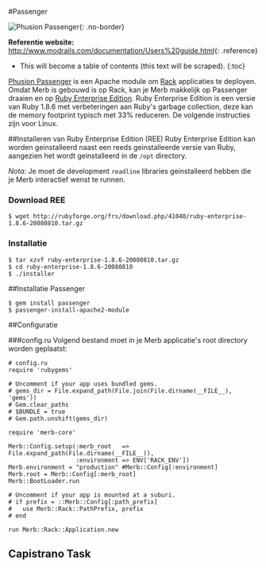 #Passenger

![Phusion Passenger](/images/phusion_banner.png){: .no-border}

**Referentie website:**
<http://www.modrails.com/documentation/Users%20guide.html>{: .reference}

* This will become a table of contents (this text will be scraped).
{:toc}

[Phusion Passenger][] is een Apache module om [Rack][] applicaties te deployen.
Omdat Merb is gebouwd is op Rack,
kan je Merb makkelijk op Passenger draaien en op [Ruby Enterprise Edition][].
Ruby Enterprise Edition is een versie van Ruby 1.8.6
met verbeteringen aan Ruby's garbage collection,
deze kan de memory footprint typisch met 33% reduceren.
De volgende instructies zijn voor Linux.

##Installeren van Ruby Enterprise Edition (REE)
Ruby Enterprise Edition kan worden geinstalleerd 
naast een reeds geinstalleerde versie van Ruby,
aangezien het wordt geinstalleerd in de ``/opt`` directory.

*Nota:*
Je moet de development ``readline`` libraries geinstalleerd hebben
die je Merb interactief wenst te runnen.

### Download REE

    $ wget http://rubyforge.org/frs/download.php/41040/ruby-enterprise-1.8.6-20080810.tar.gz

### Installatie

    $ tar xzvf ruby-enterprise-1.8.6-20080810.tar.gz
    $ cd ruby-enterprise-1.8.6-20080810
    $ ./installer


##Installatie Passenger

    $ gem install passenger
    $ passenger-install-apache2-module

##Configuratie

###config.ru
Volgend bestand moet in je Merb applicatie's 
root directory worden geplaatst:

    # config.ru
    require 'rubygems'

    # Uncomment if your app uses bundled gems.
    # gems_dir = File.expand_path(File.join(File.dirname(__FILE__), 'gems'))
    # Gem.clear_paths
    # $BUNDLE = true
    # Gem.path.unshift(gems_dir)

    require 'merb-core'

    Merb::Config.setup(:merb_root   => File.expand_path(File.dirname(__FILE__)),
                       :environment => ENV['RACK_ENV'])
    Merb.environment = "production" #Merb::Config[:environment]
    Merb.root = Merb::Config[:merb_root]
    Merb::BootLoader.run

    # Uncomment if your app is mounted at a suburi.
    # if prefix = ::Merb::Config[:path_prefix]
    #   use Merb::Rack::PathPrefix, prefix
    # end

    run Merb::Rack::Application.new

## Capistrano Task


<!-- Links -->
[Phusion Passenger]:          http://www.modrails.com/
[Rack]:                       http://rack.rubyforge.org/
[Ruby Enterprise Edition]:    http://www.rubyenterpriseedition.com/
